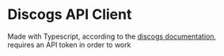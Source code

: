 # Discogs API Client
Made with Typescript, according to the [discogs documentation](https://www.discogs.com/developers),  
requires an API token in order to work

